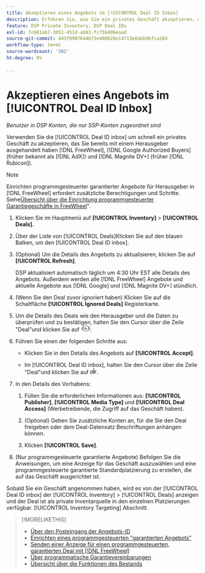 ```yaml
---
title: Akzeptieren eines Angebots im [!UICONTROL Deal ID Inbox]
description: Erfahren Sie, wie Sie ein privates Geschäft akzeptieren, das Sie bereits mit einem Herausgeber ausgehandelt haben in [!DNL FreeWheel], [!DNL Google Authorized Buyers] (früher bekannt als [!DNL AdX]), and [!DNL Magnite DV+] (früher [!DNL Rubicon]) über den Posteingang der Angebots-ID.
feature: DSP Private Inventory, DSP Deal IDs
exl-id: 7c681ab7-3051-451d-ab83-fc75bdd6eaad
source-git-commit: 443f8907644bf3e480626e14713e8abb9bfca284
workflow-type: tm+mt
source-wordcount: '302'
ht-degree: 0%

---
```


# Akzeptieren eines Angebots im [!UICONTROL Deal ID Inbox]

*Benutzer in DSP Konten, die nur SSP-Konten zugeordnet sind*

Verwenden Sie die [!UICONTROL Deal ID inbox] um schnell ein privates Geschäft zu akzeptieren, das Sie bereits mit einem Herausgeber ausgehandelt haben [!DNL FreeWheel], [!DNL Google Authorized Buyers] (früher bekannt als [!DNL AdX]) und [!DNL Magnite DV+] (früher [!DNL Rubicon]).

>[!NOTE]
>
>Einrichten programmgesteuerter garantierter Angebote für Herausgeber in [!DNL FreeWheel] erfordert zusätzliche Berechtigungen und Schritte. Siehe[Übersicht über die Einrichtung programmgesteuerter Garantiegeschäfte in FreeWheel](freewheel-overview.md)&quot;.

1. Klicken Sie im Hauptmenü auf **[!UICONTROL Inventory]** > **[!UICONTROL Deals].**

1. Über der Liste von [!UICONTROL Deals]Klicken Sie auf den blauen Balken, um den [!UICONTROL Deal ID inbox].

1. (Optional) Um die Details des Angebots zu aktualisieren, klicken Sie auf **[!UICONTROL Refresh]**.

   DSP aktualisiert automatisch täglich um 4:30 Uhr EST alle Details des Angebots. Außerdem werden alle [!DNL FreeWheel] Angebote und aktuelle Angebote aus [!DNL Google] und [!DNL Magnite DV+] stündlich.

1. (Wenn Sie den Deal zuvor ignoriert haben) Klicken Sie auf die Schaltfläche **[!UICONTROL Ignored Deals]** Registerkarte.

1. Um die Details des Deals wie den Herausgeber und die Daten zu überprüfen und zu bestätigen, halten Sie den Cursor über die Zeile &quot;Deal&quot;und klicken Sie auf ![Überprüfen](/help/dsp/assets/review.png).

1. Führen Sie einen der folgenden Schritte aus:

   * Klicken Sie in den Details des Angebots auf **[!UICONTROL Accept]**.

   * Im [!UICONTROL Deal ID inbox], halten Sie den Cursor über die Zeile &quot;Deal&quot;und klicken Sie auf ![Accept](/help/dsp/assets/accept.png).

1. In den Details des Vorhabens:
   1. Füllen Sie die erforderlichen Informationen aus: **[!UICONTROL Publisher]**, **[!UICONTROL Media Type]** und **[!UICONTROL Deal Access]** (Werbetreibende, die Zugriff auf das Geschäft haben).
   1. (Optional) Geben Sie zusätzliche Konten an, für die Sie den Deal freigeben oder dem Deal-Datensatz Beschriftungen anhängen können.

   1. Klicken **[!UICONTROL Save]**.

1. (Nur programmgesteuerte garantierte Angebote) Befolgen Sie die Anweisungen, um eine Anzeige für das Geschäft auszuwählen und eine programmgesteuerte garantierte Standardplatzierung zu erstellen, die auf das Geschäft ausgerichtet ist.

Sobald Sie ein Geschäft angenommen haben, wird es von der [!UICONTROL Deal ID inbox] der [!UICONTROL Inventory] > [!UICONTROL Deals] anzeigen und der Deal ist als private Inventarquelle in den einzelnen Platzierungen verfügbar. [!UICONTROL Inventory Targeting] Abschnitt.

>[!MORELIKETHIS]
>
>* [Über den Posteingang der Angebots-ID](deal-id-inbox-about.md)
>* [Einrichten eines programmgesteuerten &quot;garantierten Angebots&quot;](programmatic-guaranteed-set-up.md)
>* [Senden einer Anzeige für einen programmgesteuerten, garantierten Deal mit [!DNL FreeWheel]](freewheel-submit.md)
>* [Über programmatische Garantievereinbarungen](programmatic-guaranteed-about.md)
>* [Übersicht über die Funktionen des Bestands](inventory-overview.md)

